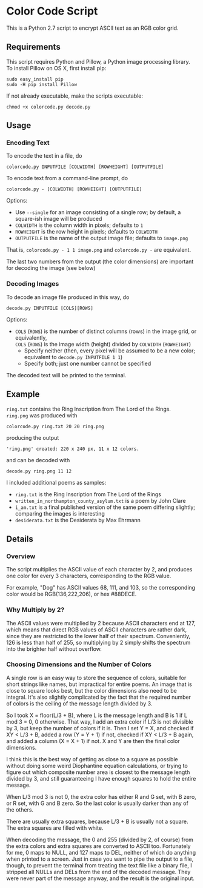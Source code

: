 # Color Code Script

This is a Python 2.7 script to encrypt ASCII text as an RGB color grid.

## Requirements
This script requires Python and Pillow, a Python image processing library. To install Pillow on OS X, first install pip:
````
sudo easy_install pip
sudo -H pip install Pillow
````
If not already executable, make the scripts executable:
````
chmod +x colorcode.py decode.py
````

## Usage
### Encoding Text
To encode the text in a file, do
````
colorcode.py INPUTFILE [COLWIDTH] [ROWHEIGHT] [OUTPUTFILE]
````
To encode text from a command-line prompt, do
````
colorcode.py - [COLWIDTH] [ROWHEIGHT] [OUTPUTFILE]
````
Options:
  * Use `--single` for an image consisting of a single row; by default, a square-ish image will be produced
  * `COLWIDTH` is the column width in pixels; defaults to `1`
  * `ROWHEIGHT` is the row height in pixels; defaults to `COLWIDTH`
  * `OUTPUTFILE` is the name of the output image file; defaults to `image.png`

That is, `colorcode.py - 1 1 image.png` and `colorcode.py -` are equivalent.

The last two numbers from the output (the color dimensions) are important for decoding the image (see below)

### Decoding Images
To decode an image file produced in this way, do
````
decode.py INPUTFILE [COLS][ROWS]
````
Options:
  * `COLS` (`ROWS`) is the number of distinct columns (rows) in the image grid, or equivalently,  
    `COLS` (`ROWS`) is the image width (height) divided by `COLWIDTH` (`ROWHEIGHT`)
    * Specify neither (then, every pixel will be assumed to be a new color; equivalent to `decode.py INPUTFILE 1 1`)
    * Specify both; just one number cannot be specified

The decoded text will be printed to the terminal.

## Example
`ring.txt` contains the Ring Inscription from The Lord of the Rings.  
`ring.png` was produced with
````
colorcode.py ring.txt 20 20 ring.png
````
producing the output
````
'ring.png' created: 220 x 240 px, 11 x 12 colors.
````
and can be decoded with
````
decode.py ring.png 11 12
````

I included additional poems as samples:
  * `ring.txt` is the Ring Inscription from The Lord of the Rings
  * `written_in_northampton_county_asylum.txt` is a poem by John Clare
  * `i_am.txt` is a final published version of the same poem differing slightly; comparing the images is interesting
  * `desiderata.txt` is the Desiderata by Max Ehrmann

## Details
### Overview
The script multiplies the ASCII value of each character by 2, and produces one color for every 3 characters, corresponding to the RGB value.

For example, "Dog" has ASCII values 68, 111, and 103, so the corresponding color would be RGB(136,222,206), or hex #88DECE.

### Why Multiply by 2?
The ASCII values were multiplied by 2 because ASCII characters end at 127, which means that direct RGB values of ASCII characters are rather dark, since they are restricted to the lower half of their spectrum. Conveniently, 126 is less than half of 255, so multiplying by 2 simply shifts the spectrum into the brighter half without overflow.

### Choosing Dimensions and the Number of Colors
A single row is an easy way to store the sequence of colors, suitable for short strings like names, but impractical for entire poems. An image that is close to square looks best, but the color dimensions also need to be integral. It's also slightly complicated by the fact that the required number of colors is the ceiling of the message length divided by 3.

So I took X = floor(L/3 + B), where L is the message length and B is 1 if L mod 3 = 0, 0 otherwise. That way, I add an extra color if L/3 is not divisible by 3, but keep the number of colors if it is. Then I set Y = X, and checked if XY < L/3 + B, added a row (Y = Y + 1) if not, checked if XY < L/3 + B again, and added a column (X = X + 1) if not. X and Y are then the final color dimensions.

I think this is the best way of getting as close to a square as possible without doing some weird Diophantine equation calculations, or trying to figure out which composite number area is closest to the message length divided by 3, and still guaranteeing I have enough squares to hold the entire message.

When L/3 mod 3 is not 0, the extra color has either R and G set, with B zero, or R set, with G and B zero. So the last color is usually darker than any of the others.

There are usually extra squares, because L/3 + B is usually not a square. The extra squares are filled with white.

When decoding the message, the 0 and 255 (divided by 2, of course) from the extra colors and extra squares are converted to ASCII too. Fortunately for me, 0 maps to NULL, and 127 maps to DEL, neither of which do anything when printed to a screen. Just in case you want to pipe the output to a file, though, to prevent the terminal from treating the text file like a binary file, I stripped all NULLs and DELs from the end of the decoded message. They were never part of the message anyway, and the result is the original input.
